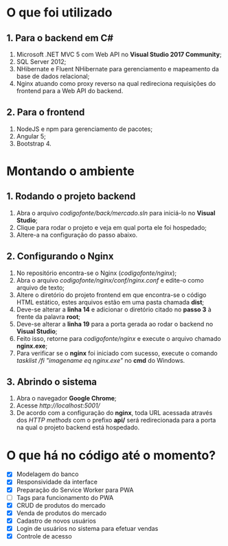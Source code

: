 # O que foi utilizado

## 1. Para o backend em C#

1. Microsoft .NET MVC 5 com Web API no **Visual Studio 2017 Community**;
2. SQL Server 2012;
3. NHibernate e Fluent NHibernate para gerenciamento e mapeamento da base de dados relacional;
4. Nginx atuando como proxy reverso na qual redireciona requisições do frontend para a Web API do backend.

## 2. Para o frontend

1. NodeJS e npm para gerenciamento de pacotes;
2. Angular 5;
3. Bootstrap 4.

# Montando o ambiente

## 1. Rodando o projeto backend

1. Abra o arquivo *codigofonte/back/mercado.sln* para iniciá-lo no **Visual Studio**;
2. Clique para rodar o projeto e veja em qual porta ele foi hospedado;
3. Altere-a na configuração do passo abaixo.

## 2. Configurando o Nginx

1. No repositório encontra-se o Nginx (_codigofonte/nginx_);
2. Abra o arquivo _codigofonte/nginx/conf/nginx.conf_ e edite-o como arquivo de texto;
3. Altere o diretório do projeto frontend em que encontra-se o código HTML estático, estes arquivos estão em uma pasta chamada **dist**;
4. Deve-se alterar a **linha 14** e adicionar o diretório citado no **passo 3** à frente da palavra **root**;
5. Deve-se alterar a **linha 19** para a porta gerada ao rodar o backend no **Visual Studio**;
5. Feito isso, retorne para _codigofonte/nginx_ e execute o arquivo chamado **nginx.exe**;
6. Para verificar se o **nginx** foi iniciado com sucesso, execute o comando *tasklist /fi "imagename eq nginx.exe"* no **cmd** do Windows.

## 3. Abrindo o sistema

1. Abra o navegador **Google Chrome**;
2. Acesse *http://localhost:5001/* 
3. De acordo com a configuração do **nginx**, toda URL acessada através dos *HTTP methods* com o prefixo **api/** será redirecionada para a porta na qual o projeto backend está hospedado.


# O que há no código até o momento?

- [x] Modelagem do banco
- [x] Responsividade da interface
- [x] Preparação do Service Worker para PWA
- [ ] Tags para funcionamento do PWA
- [x] CRUD de produtos do mercado
- [x] Venda de produtos do mercado
- [x] Cadastro de novos usuários
- [x] Login de usuários no sistema para efetuar vendas
- [x] Controle de acesso
